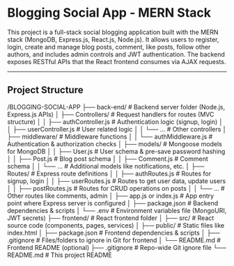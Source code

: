 # Blogging Social App - MERN Stack

This project is a full-stack social blogging application built with the MERN stack (MongoDB, Express.js, React.js, Node.js). It allows users to register, login, create and manage blog posts, comment, like posts, follow other authors, and includes admin controls and JWT authentication. The backend exposes RESTful APIs that the React frontend consumes via AJAX requests.

---

## Project Structure

/BLOGGING-SOCIAL-APP
├── back-end/ # Backend server folder (Node.js, Express.js APIs)
│ ├── Controllers/ # Request handlers for routes (MVC structure)
│ │ ├── authController.js # Authentication logic (signup, login)
│ │ ├── userController.js # User related logic
│ │ └── ... # Other controllers
│ ├── middleware/ # Middleware functions
│ │ └── authMiddleware.js # Authentication & authorization checks
│ ├── models/ # Mongoose models for MongoDB
│ │ ├── User.js # User schema & pre-save password hashing
│ │ ├── Post.js # Blog post schema
│ │ ├── Comment.js # Comment schema
│ │ └── ... # Additional models like notifications, etc.
│ ├── Routes/ # Express route definitions
│ │ ├── authRoutes.js # Routes for signup, login
│ │ ├── userRoutes.js # Routes to get user data, update users
│ │ ├── postRoutes.js # Routes for CRUD operations on posts
│ │ └── ... # Other routes like comments, admin
│ ├── app.js or index.js # App entry point where Express server is configured
│ ├── package.json # Backend dependencies & scripts
│ └── .env # Environment variables file (MongoURI, JWT secrets)
├── frontend/ # React frontend folder
│ ├── src/ # React source code (components, pages, services)
│ ├── public/ # Static files like index.html
│ ├── package.json # Frontend dependencies & scripts
│ ├── .gitignore # Files/folders to ignore in Git for frontend
│ └── README.md # Frontend README (optional)
├── .gitignore # Repo-wide Git ignore file
└── README.md # This project README
